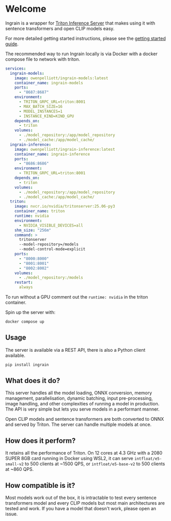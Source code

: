 
# Welcome

Ingrain is a wrapper for [Triton Inference Server](https://developer.nvidia.com/triton-inference-server) that makes using it with sentence transformers and open CLIP models easy.

For more detailed getting started instructions, please see the [getting started guide](getting_started/index.html).

The recommended way to run Ingrain locally is via Docker with a docker compose file to network with triton.

```yml
services:
  ingrain-models:
    image: owenpelliott/ingrain-models:latest
    container_name: ingrain-models
    ports:
      - "8687:8687"
    environment:
      - TRITON_GRPC_URL=triton:8001
      - MAX_BATCH_SIZE=16
      - MODEL_INSTANCES=1
      - INSTANCE_KIND=KIND_GPU
    depends_on:
      - triton
    volumes:
      - ./model_repository:/app/model_repository 
      - ./model_cache:/app/model_cache/
  ingrain-inference:
    image: owenpelliott/ingrain-inference:latest
    container_name: ingrain-inference
    ports:
      - "8686:8686"
    environment:
      - TRITON_GRPC_URL=triton:8001
    depends_on:
      - triton
    volumes:
      - ./model_repository:/app/model_repository 
      - ./model_cache:/app/model_cache/
  triton:
    image: nvcr.io/nvidia/tritonserver:25.06-py3
    container_name: triton
    runtime: nvidia
    environment:
      - NVIDIA_VISIBLE_DEVICES=all
    shm_size: "256m"
    command: >
      tritonserver
      --model-repository=/models
      --model-control-mode=explicit
    ports:
      - "8000:8000"
      - "8001:8001"
      - "8002:8002"
    volumes:
      - ./model_repository:/models
    restart:
      always
```

To run without a GPU comment out the `runtime: nvidia` in the triton container.

Spin up the server with:

```bash
docker compose up
```

## Usage

The server is available via a REST API, there is also a Python client available.

```bash
pip install ingrain
```

## What does it do?

This server handles all the model loading, ONNX conversion, memory management, parallelisation, dynamic batching, input pre-processing, image handling, and other complexities of running a model in production. The API is very simple but lets you serve models in a performant manner.

Open CLIP models and sentence transformers are both converted to ONNX and served by Triton. The server can handle multiple models at once.

## How does it perform?

It retains all the performance of Triton. On 12 cores at 4.3 GHz with a 2080 SUPER 8GB card running in Docker using WSL2, it can serve `intfloat/e5-small-v2` to 500 clients at ~1500 QPS, or `intfloat/e5-base-v2` to 500 clients at ~860 QPS.

## How compatible is it?

Most models work out of the box, it is intractable to test every sentence transformers model and every CLIP models but most main architectures are tested and work. If you have a model that doesn't work, please open an issue.